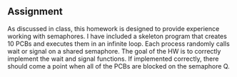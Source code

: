 ## Assignment
As discussed in class, this homework is designed to provide experience working with semaphores. I have included a skeleton program that creates 10 PCBs and executes them in an infinite loop. Each process randomly calls wait or signal on a shared semaphore. The goal of the HW is to correctly implement the wait and signal functions. If implemented correctly, there should come a point when all of the PCBs are blocked on the semaphore Q.